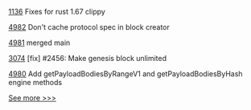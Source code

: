 
[1136](https://github.com/hyperledger/solang/pull/1136) Fixes for rust 1.67 clippy

[4982](https://github.com/hyperledger/besu/pull/4982) Don't cache protocol spec in block creator

[4981](https://github.com/hyperledger/besu/pull/4981) merged main

[3074](https://github.com/hyperledger/iroha/pull/3074) [fix] #2456: Make genesis block unlimited

[4980](https://github.com/hyperledger/besu/pull/4980) Add getPayloadBodiesByRangeV1 and getPayloadBodiesByHash engine methods


[See more >>>](https://start-here.hyperledger.org/pull-requests)
